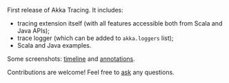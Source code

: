 First release of Akka Tracing. It includes:

* tracing extension itself (with all features accessible both from Scala and Java APIs);
* trace logger (which can be added to `akka.loggers` list);
* Scala and Java examples.

Some screenshots: [timeline](https://raw.githubusercontent.com/levkhomich/akka-tracing/gh-pages/screenshots/timeline.png) and
[annotations](https://raw.githubusercontent.com/levkhomich/akka-tracing/gh-pages/screenshots/annotations.png).

Contributions are welcome! Feel free to [ask](https://twitter.com/levkhomich) any questions.

